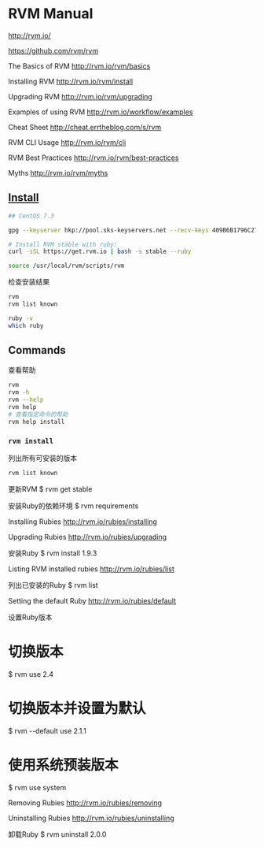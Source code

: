 # RVM Manual

<http://rvm.io/>

https://github.com/rvm/rvm

The Basics of RVM
http://rvm.io/rvm/basics

Installing RVM
http://rvm.io/rvm/install

Upgrading RVM
http://rvm.io/rvm/upgrading

Examples of using RVM
http://rvm.io/workflow/examples

Cheat Sheet
http://cheat.errtheblog.com/s/rvm

RVM CLI Usage
http://rvm.io/rvm/cli

RVM Best Practices
http://rvm.io/rvm/best-practices

Myths
http://rvm.io/rvm/myths

## [Install](http://rvm.io/rvm/install)

```bash
## CentOS 7.3

gpg --keyserver hkp://pool.sks-keyservers.net --recv-keys 409B6B1796C275462A1703113804BB82D39DC0E3 7D2BAF1CF37B13E2069D6956105BD0E739499BDB

# Install RVM stable with ruby:
curl -sSL https://get.rvm.io | bash -s stable --ruby

source /usr/local/rvm/scripts/rvm
```

检查安装结果

```bash
rvm
rvm list known

ruby -v
which ruby
```

## Commands

查看帮助

```bash
rvm
rvm -h
rvm --help
rvm help
# 查看指定命令的帮助
rvm help install
```

### `rvm install`

列出所有可安装的版本

```bash
rvm list known
```

更新RVM
$ rvm get stable

安装Ruby的依赖环境
$ rvm requirements

Installing Rubies
http://rvm.io/rubies/installing

Upgrading Rubies
http://rvm.io/rubies/upgrading

安装Ruby
$ rvm install 1.9.3

Listing RVM installed rubies
http://rvm.io/rubies/list

列出已安装的Ruby
$ rvm list

Setting the default Ruby
http://rvm.io/rubies/default

设置Ruby版本
# 切换版本
$ rvm use 2.4

# 切换版本并设置为默认
$ rvm --default use 2.1.1

# 使用系统预装版本
$ rvm use system

Removing Rubies
http://rvm.io/rubies/removing

Uninstalling Rubies
http://rvm.io/rubies/uninstalling

卸载Ruby
$ rvm uninstall 2.0.0
